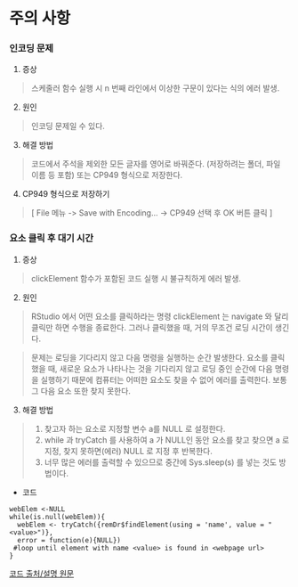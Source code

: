 주의 사항
=========
  
### 인코딩 문제  
  1. 증상
  > 스케줄러 함수 실행 시 n 번째 라인에서 이상한 구문이 있다는 식의 에러 발생.
  
  2. 원인
  > 인코딩 문제일 수 있다.
  
  3. 해결 방법
  > 코드에서 주석을 제외한 모든 글자를 영어로 바꿔준다. (저장하려는 폴더, 파일 이름 등 포함) 또는 CP949 형식으로 저장한다.
  
  4. CP949 형식으로 저장하기
  > [ File 메뉴 -> Save with Encoding... -> CP949 선택 후 OK 버튼 클릭 ]
  
### 요소 클릭 후 대기 시간
  1. 증상
  > clickElement 함수가 포함된 코드 실행 시 불규칙하게 에러 발생.
  
  2. 원인
  > RStudio 에서 어떤 요소를 클릭하라는 명령 clickElement 는 navigate 와 달리 클릭만 하면 수행을 종료한다. 그러나 클릭했을 때, 거의 무조건 로딩 시간이 생긴다.
  
  > 문제는 로딩을 기다리지 않고 다음 명령을 실행하는 순간 발생한다. 요소를 클릭했을 때, 새로운 요소가 나타나는 것을 기다리지 않고 로딩 중인 순간에 다음 명령을 실행하기 때문에 컴퓨터는 어떠한 요소도 찾을 수 없어 에러를 출력한다. 보통 그 다음 요소 또한 찾지 못한다.
  
  3. 해결 방법
  > 1. 찾고자 하는 요소로 지정할 변수 a를 NULL 로 설정한다.
  > 2. while 과 tryCatch 를 사용하여 a 가 NULL인 동안 요소를 찾고 찾으면 a 로 지정, 찾지 못하면(에러) NULL 로 지정 후 반복한다.
  > 3. 너무 많은 에러를 출력할 수 있으므로 중간에 Sys.sleep(s) 를 넣는 것도 방법이다.

* 코드
```
webElem <-NULL
while(is.null(webElem)){
  webElem <- tryCatch({remDr$findElement(using = 'name', value = "<value>")},
  error = function(e){NULL})
 #loop until element with name <value> is found in <webpage url>
}
```

[코드 출처/설명 원문](https://stackoverflow.com/questions/43402237/r-waiting-for-page-to-load-in-rselenium-with-phantomjs)
